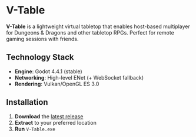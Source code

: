 # V-Table  

**V-Table** is a lightweight virtual tabletop that enables host-based multiplayer for Dungeons & Dragons and other tabletop RPGs. Perfect for remote gaming sessions with friends.  

## Technology Stack  
- **Engine**: Godot 4.4.1 (stable)  
- **Networking**: High-level ENet (+ WebSocket fallback)  
- **Rendering**: Vulkan/OpenGL ES 3.0  

## Installation  
1. **Download** the [latest release](https://github.com/Pash-Tet-ik/v-table/releases/latest/download/portable.7z)  
2. **Extract** to your preferred location  
3. **Run** `V-Table.exe` 

